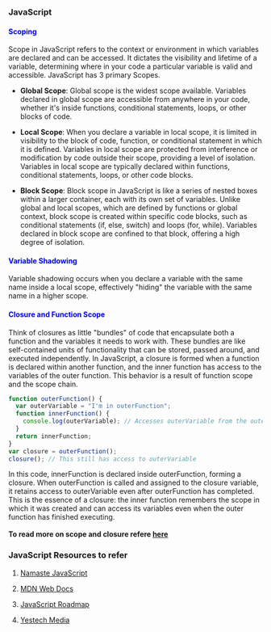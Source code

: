 ### JavaScript

#### <span style="color:blue">Scoping</span>
Scope in JavaScript refers to the context or environment in which variables are declared and can be accessed. It dictates the visibility and lifetime of a variable, determining where in your code a particular variable is valid and accessible. JavaScript has 3 primary Scopes.

- **Global Scope**: Global scope is the widest scope available. Variables declared in global scope are accessible from anywhere in your code, whether it's inside functions, conditional statements, loops, or other blocks of code.

- **Local Scope**: When you declare a variable in local scope, it is limited in visibility to the block of code, function, or conditional statement in which it is defined. Variables in local scope are protected from interference or modification by code outside their scope, providing a level of isolation. Variables in local scope are typically declared within functions, conditional statements, loops, or other code blocks.

- **Block Scope**: Block scope in JavaScript is like a series of nested boxes within a larger container, each with its own set of variables. Unlike global and local scopes, which are defined by functions or global context, block scope is created within specific code blocks, such as conditional statements (if, else, switch) and loops (for, while). Variables declared in block scope are confined to that block, offering a high degree of isolation.

#### <span style="color:blue">Variable Shadowing</span>
Variable shadowing occurs when you declare a variable with the same name inside a local scope, effectively "hiding" the variable with the same name in a higher scope.

#### <span style="color:blue">Closure and Function Scope</span>
Think of closures as little "bundles" of code that encapsulate both a function and the variables it needs to work with. These bundles are like self-contained units of functionality that can be stored, passed around, and executed independently. In JavaScript, a closure is formed when a function is declared within another function, and the inner function has access to the variables of the outer function. This behavior is a result of function scope and the scope chain.

```javascript
function outerFunction() {
  var outerVariable = "I'm in outerFunction";
  function innerFunction() {
    console.log(outerVariable); // Accesses outerVariable from the outer scope
  }
  return innerFunction;
}
var closure = outerFunction();
closure(); // This still has access to outerVariable
```

In this code, innerFunction is declared inside outerFunction, forming a closure.
When outerFunction is called and assigned to the closure variable, it retains access to outerVariable even after outerFunction has completed.
This is the essence of a closure: the inner function remembers the scope in which it was created and can access its variables even when the outer function has finished executing.
<br><br>
**To read more on scope and closure refere [here](https://www.freecodecamp.org/news/scope-in-javascript-global-vs-local-vs-block-scope/)**

### JavaScript Resources to refer

1. [Namaste JavaScript](https://www.youtube.com/playlist?list=PLxnjbfm5MCHFbRlyVCAqpJFdIzPN_IPID)

2. [MDN Web Docs](https://developer.mozilla.org/en-US/docs/Web/JavaScript)

3. [JavaScript Roadmap](https://roadmap.sh/javascript)

4. [Yestech Media](https://www.youtube.com/watch?v=8BWQdKBh2Aw&list=PL1JrLEBAapUVNy5sRQVtQgs7ep6mZZ-YG)
